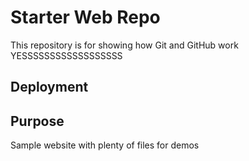 # Starter Web Repo

This repository is for showing how Git and GitHub work
YESSSSSSSSSSSSSSSSSS

## Deployment

## Purpose

Sample website with plenty of files for demos
